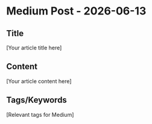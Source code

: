 # Medium Post - 2026-06-13

## Title
[Your article title here]

## Content
[Your article content here]

## Tags/Keywords
[Relevant tags for Medium]
